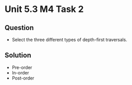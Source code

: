 # Unit 5.3 M4 Task 2

## Question
- Select the three different types of depth-first traversals. 

## Solution
- Pre-order
- In-order
- Post-order